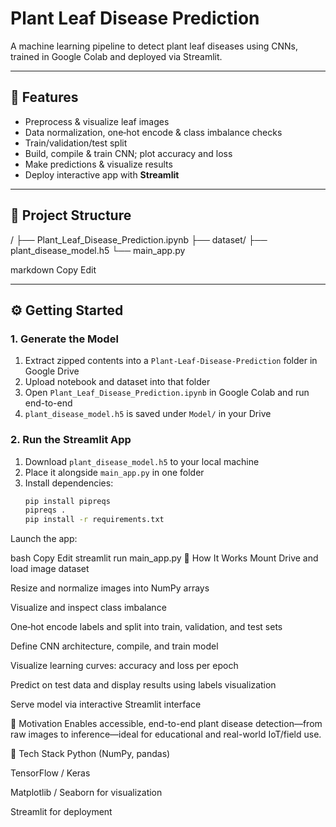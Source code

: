 # Plant Leaf Disease Prediction 

A machine learning pipeline to detect plant leaf diseases using CNNs, trained in Google Colab and deployed via Streamlit.

---

## 🚀 Features
- Preprocess & visualize leaf images
- Data normalization, one‑hot encode & class imbalance checks
- Train/validation/test split
- Build, compile & train CNN; plot accuracy and loss
- Make predictions & visualize results
- Deploy interactive app with **Streamlit**

---

## 📁 Project Structure
/
├── Plant_Leaf_Disease_Prediction.ipynb
├── dataset/
├── plant_disease_model.h5
└── main_app.py

markdown
Copy
Edit

---

## ⚙️ Getting Started

### 1. Generate the Model
1. Extract zipped contents into a `Plant‑Leaf‑Disease‑Prediction` folder in Google Drive  
2. Upload notebook and dataset into that folder  
3. Open `Plant_Leaf_Disease_Prediction.ipynb` in Google Colab and run end-to-end  
4. `plant_disease_model.h5` is saved under `Model/` in your Drive

### 2. Run the Streamlit App
1. Download `plant_disease_model.h5` to your local machine  
2. Place it alongside `main_app.py` in one folder  
3. Install dependencies:
   ```bash
   pip install pipreqs
   pipreqs .
   pip install -r requirements.txt
Launch the app:

bash
Copy
Edit
streamlit run main_app.py
🧠 How It Works
Mount Drive and load image dataset

Resize and normalize images into NumPy arrays

Visualize and inspect class imbalance

One‑hot encode labels and split into train, validation, and test sets

Define CNN architecture, compile, and train model

Visualize learning curves: accuracy and loss per epoch

Predict on test data and display results using labels visualization

Serve model via interactive Streamlit interface

🎯 Motivation
Enables accessible, end-to-end plant disease detection—from raw images to inference—ideal for educational and real-world IoT/field use.

🧰 Tech Stack
Python (NumPy, pandas)

TensorFlow / Keras

Matplotlib / Seaborn for visualization

Streamlit for deployment

